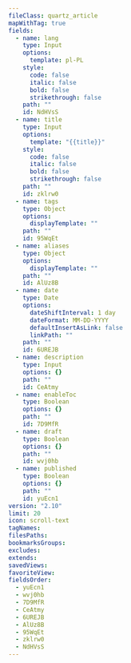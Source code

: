 ```yaml
---
fileClass: quartz_article
mapWithTag: true
fields:
  - name: lang
    type: Input
    options:
      template: pl-PL
    style:
      code: false
      italic: false
      bold: false
      strikethrough: false
    path: ""
    id: NdHVsS
  - name: title
    type: Input
    options:
      template: "{{title}}"
    style:
      code: false
      italic: false
      bold: false
      strikethrough: false
    path: ""
    id: zklrw0
  - name: tags
    type: Object
    options:
      displayTemplate: ""
    path: ""
    id: 95WqEt
  - name: aliases
    type: Object
    options:
      displayTemplate: ""
    path: ""
    id: AlUz8B
  - name: date
    type: Date
    options:
      dateShiftInterval: 1 day
      dateFormat: MM-DD-YYYY
      defaultInsertAsLink: false
      linkPath: ""
    path: ""
    id: 6UREJB
  - name: description
    type: Input
    options: {}
    path: ""
    id: CeAtmy
  - name: enableToc
    type: Boolean
    options: {}
    path: ""
    id: 7D9MfR
  - name: draft
    type: Boolean
    options: {}
    path: ""
    id: wvj0hb
  - name: published
    type: Boolean
    options: {}
    path: ""
    id: yuEcn1
version: "2.10"
limit: 20
icon: scroll-text
tagNames: 
filesPaths: 
bookmarksGroups: 
excludes: 
extends: 
savedViews: 
favoriteView: 
fieldsOrder:
  - yuEcn1
  - wvj0hb
  - 7D9MfR
  - CeAtmy
  - 6UREJB
  - AlUz8B
  - 95WqEt
  - zklrw0
  - NdHVsS
---
```

